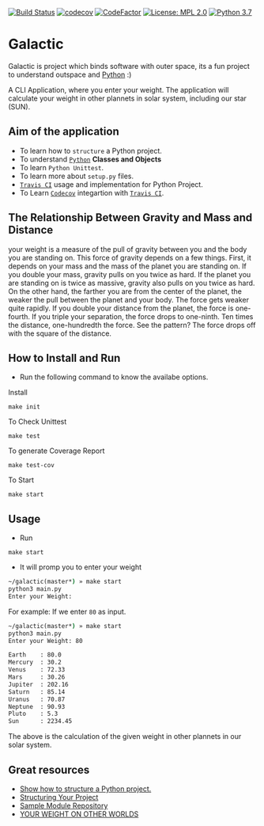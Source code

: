[![Build Status](https://travis-ci.com/donofden/galactic.svg?branch=master)](https://travis-ci.com/donofden/galactic)
[![codecov](https://codecov.io/gh/donofden/galactic/branch/master/graph/badge.svg)](https://codecov.io/gh/donofden/galactic)
[![CodeFactor](https://www.codefactor.io/repository/github/donofden/galactic/badge)](https://www.codefactor.io/repository/github/donofden/galactic)
[![License: MPL 2.0](https://img.shields.io/badge/License-MPL%202.0-brightgreen.svg)](https://opensource.org/licenses/MPL-2.0)
[![Python 3.7](https://img.shields.io/badge/python-3.7-blue.svg)](https://www.python.org/downloads/release/python-370/)

# Galactic

Galactic is project which binds software with outer space, its a fun project to understand outspace and [Python](https://www.python.org/) :)

A CLI Application, where you enter your weight. The application will calculate your weight in other plannets in solar system, including our star (SUN).

## Aim of the application

- To learn how to `structure` a Python project.
- To understand [`Python`](https://www.python.org/) **Classes and Objects**
- To learn `Python Unittest`.
- To learn more about `setup.py` files.
- [`Travis CI`](https://travis-ci.com/donofden/galactic) usage and implementation for Python Project.
- To Learn [`Codecov`](https://codecov.io) integartion with [`Travis CI`](https://travis-ci.com/donofden/galactic).

## The Relationship Between Gravity and Mass and Distance

your weight is a measure of the pull of gravity between you and the body you are standing on. This force of gravity depends on a few things. First, it depends on your mass and the mass of the planet you are standing on. If you double your mass, gravity pulls on you twice as hard. If the planet you are standing on is twice as massive, gravity also pulls on you twice as hard. On the other hand, the farther you are from the center of the planet, the weaker the pull between the planet and your body. The force gets weaker quite rapidly. If you double your distance from the planet, the force is one-fourth. If you triple your separation, the force drops to one-ninth. Ten times the distance, one-hundredth the force. See the pattern? The force drops off with the square of the distance.

## How to Install and Run

- Run the following command to know the availabe options.

Install

```make
make init
```

To Check Unittest

```make
make test
```

To generate Coverage Report

```make
make test-cov
```

To Start

```make
make start
```

## Usage

- Run

```make
make start
```

- It will promp you to enter your weight

```cmd
~/galactic(master*) » make start
python3 main.py
Enter your Weight:
```

For example: If we enter `80` as input.

```cmd
~/galactic(master*) » make start
python3 main.py
Enter your Weight: 80

Earth    : 80.0  
Mercury  : 30.2  
Venus    : 72.33  
Mars     : 30.26  
Jupiter  : 202.16  
Saturn   : 85.14  
Uranus   : 70.87  
Neptune  : 90.93  
Pluto    : 5.3  
Sun      : 2234.45
```

The above is the calculation of the given weight in other plannets in our solar system.

## Great resources

- [Show how to structure a Python project.](https://github.com/bast/somepackage)
- [Structuring Your Project](https://docs.python-guide.org/writing/structure/)
- [Sample Module Repository](https://github.com/navdeep-G/samplemod)
- [YOUR WEIGHT ON OTHER WORLDS](https://www.exploratorium.edu/ronh/weight/index.html)
